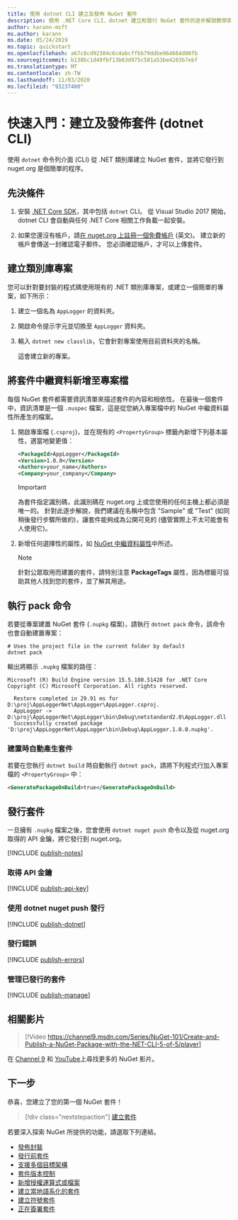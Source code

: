 ```yaml
---
title: 使用 dotnet CLI 建立及發佈 NuGet 套件
description: 使用 .NET Core CLI、dotnet 建立和發行 NuGet 套件的逐步解說教學課程。
author: karann-msft
ms.author: karann
ms.date: 05/24/2019
ms.topic: quickstart
ms.openlocfilehash: a67c8cd92304c6c4abcffbb79ddbe964664d08fb
ms.sourcegitcommit: b138bc1d49fbf13b63d975c581a53be4283b7ebf
ms.translationtype: MT
ms.contentlocale: zh-TW
ms.lasthandoff: 11/03/2020
ms.locfileid: "93237480"
---
```

# <a name="quickstart-create-and-publish-a-package-dotnet-cli"></a>快速入門：建立及發佈套件 (dotnet CLI)

使用 `dotnet` 命令列介面 (CLI) 從 .NET 類別庫建立 NuGet 套件，並將它發行到 nuget.org 是個簡單的程序。

## <a name="prerequisites"></a>先決條件

1. 安裝 [.NET Core SDK](https://www.microsoft.com/net/download/)，其中包括 `dotnet` CLI。 從 Visual Studio 2017 開始，dotnet CLI 會自動與任何 .NET Core 相關工作負載一起安裝。

1. 如果您還沒有帳戶，請[在 nuget.org 上註冊一個免費帳戶](https://www.nuget.org/users/account/LogOn?returnUrl=%2F) \(英文\)。 建立新的帳戶會傳送一封確認電子郵件。 您必須確認帳戶，才可以上傳套件。

## <a name="create-a-class-library-project"></a>建立類別庫專案

您可以針對要封裝的程式碼使用現有的 .NET 類別庫專案，或建立一個簡單的專案，如下所示：

1. 建立一個名為 `AppLogger` 的資料夾。

1. 開啟命令提示字元並切換至 `AppLogger` 資料夾。

1. 輸入 `dotnet new classlib`，它會針對專案使用目前資料夾的名稱。

   這會建立新的專案。

## <a name="add-package-metadata-to-the-project-file"></a>將套件中繼資料新增至專案檔

每個 NuGet 套件都需要資訊清單來描述套件的內容和相依性。 在最後一個套件中，資訊清單是一個 `.nuspec` 檔案，這是從您納入專案檔中的 NuGet 中繼資料屬性所產生的檔案。

1. 開啟專案檔 (`.csproj`)，並在現有的 `<PropertyGroup>` 標籤內新增下列基本屬性，適當地變更值：

    ```xml
    <PackageId>AppLogger</PackageId>
    <Version>1.0.0</Version>
    <Authors>your_name</Authors>
    <Company>your_company</Company>
    ```

    > [!Important]
    > 為套件指定識別碼，此識別碼在 nuget.org 上或您使用的任何主機上都必須是唯一的。 針對此逐步解說，我們建議在名稱中包含 "Sample" 或 "Test" (如同稍後發行步驟所做的)，讓套件能夠成為公開可見的 (儘管實際上不太可能會有人使用它)。

1. 新增任何選擇性的屬性，如 [NuGet 中繼資料屬性](/dotnet/core/tools/csproj#nuget-metadata-properties)中所述。

    > [!Note]
    > 針對公眾取用而建置的套件，請特別注意 **PackageTags** 屬性，因為標籤可協助其他人找到您的套件，並了解其用途。

## <a name="run-the-pack-command"></a>執行 pack 命令

若要從專案建置 NuGet 套件 (`.nupkg` 檔案)，請執行 `dotnet pack` 命令，該命令也會自動建置專案：

```dotnetcli
# Uses the project file in the current folder by default
dotnet pack
```

輸出將顯示 `.nupkg` 檔案的路徑：

```output
Microsoft (R) Build Engine version 15.5.180.51428 for .NET Core
Copyright (C) Microsoft Corporation. All rights reserved.

  Restore completed in 29.91 ms for D:\proj\AppLoggerNet\AppLogger\AppLogger.csproj.
  AppLogger -> D:\proj\AppLoggerNet\AppLogger\bin\Debug\netstandard2.0\AppLogger.dll
  Successfully created package 'D:\proj\AppLoggerNet\AppLogger\bin\Debug\AppLogger.1.0.0.nupkg'.
```

### <a name="automatically-generate-package-on-build"></a>建置時自動產生套件

若要在您執行 `dotnet build` 時自動執行 `dotnet pack`，請將下列程式行加入專案檔的 `<PropertyGroup>` 中：

```xml
<GeneratePackageOnBuild>true</GeneratePackageOnBuild>
```

## <a name="publish-the-package"></a>發行套件

一旦擁有 `.nupkg` 檔案之後，您會使用 `dotnet nuget push` 命令以及從 nuget.org 取得的 API 金鑰，將它發行到 nuget.org。

[!INCLUDE [publish-notes](includes/publish-notes.md)]

### <a name="acquire-your-api-key"></a>取得 API 金鑰

[!INCLUDE [publish-api-key](includes/publish-api-key.md)]

### <a name="publish-with-dotnet-nuget-push"></a>使用 dotnet nuget push 發行

[!INCLUDE [publish-dotnet](includes/publish-dotnet.md)]

### <a name="publish-errors"></a>發行錯誤

[!INCLUDE [publish-errors](includes/publish-errors.md)]

### <a name="manage-the-published-package"></a>管理已發行的套件

[!INCLUDE [publish-manage](includes/publish-manage.md)]

## <a name="related-video"></a>相關影片

> [!Video https://channel9.msdn.com/Series/NuGet-101/Create-and-Publish-a-NuGet-Package-with-the-NET-CLI-5-of-5/player]

在 [Channel 9](https://channel9.msdn.com/Series/NuGet-101) 和 [YouTube](https://www.youtube.com/playlist?list=PLdo4fOcmZ0oVLvfkFk8O9h6v2Dcdh2bh_)上尋找更多的 NuGet 影片。

## <a name="next-steps"></a>下一步

恭喜，您建立了您的第一個 NuGet 套件！

> [!div class="nextstepaction"]
> [建立套件](../create-packages/creating-a-package-dotnet-cli.md)

若要深入探索 NuGet 所提供的功能，請選取下列連結。

- [發佈封裝](../nuget-org/publish-a-package.md)
- [發行前套件](../create-packages/Prerelease-Packages.md)
- [支援多個目標架構](../create-packages/multiple-target-frameworks-project-file.md)
- [套件版本控制](../concepts/package-versioning.md)
- [新增授權運算式或檔案](../reference/msbuild-targets#packing-a-license-expression-or-a-license-file)
- [建立當地語系化的套件](../create-packages/creating-localized-packages.md)
- [建立符號套件](../create-packages/symbol-packages-snupkg.md)
- [正在簽署套件](../create-packages/Sign-a-package.md)
